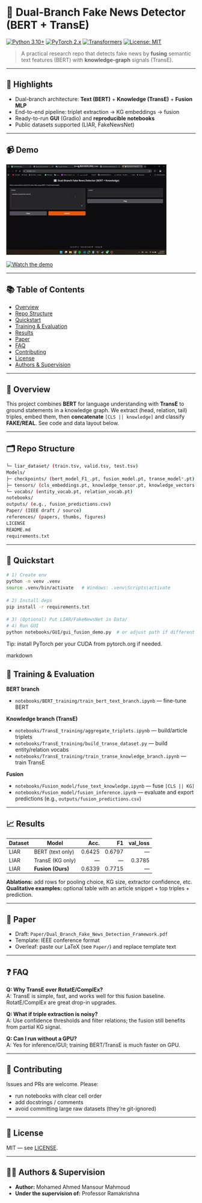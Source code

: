 # 📰 Dual-Branch Fake News Detector (BERT + TransE)

[![Python 3.10+](https://img.shields.io/badge/Python-3.10%2B-blue)](#)
[![PyTorch 2.x](https://img.shields.io/badge/PyTorch-2.x-orange)](#)
[![Transformers](https://img.shields.io/badge/HuggingFace-Transformers-yellow)](#)
[![License: MIT](https://img.shields.io/badge/License-MIT-green)](LICENSE)

> A practical research repo that detects fake news by **fusing** semantic text features (BERT) with **knowledge-graph** signals (TransE).

---

## 🌟 Highlights
- Dual-branch architecture: **Text (BERT)** + **Knowledge (TransE)** + **Fusion MLP**
- End-to-end pipeline: triplet extraction → KG embeddings → fusion
- Ready-to-run **GUI** (Gradio) and **reproducible notebooks**
- Public datasets supported (LIAR, FakeNewsNet)

---

## 📹 Demo
![Demo](references/demo.gif)

[![Watch the demo](references/demo_thumb.png)](./Dual-Branch%20Fake%20News%20Detector%20(BERT%20+%20TransE).mp4)
<!-- If you make a GIF: ![Demo](references/demo.gif) -->

---

## 📚 Table of Contents
- [Overview](#-overview)
- [Repo Structure](#-repo-structure)
- [Quickstart](#-quickstart)
- [Training & Evaluation](#-training--evaluation)
- [Results](#-results)
- [Paper](#-paper)
- [FAQ](#-faq)
- [Contributing](#-contributing)
- [License](#-license)
- [Authors & Supervision](#-authors--supervision)

---

## 🧭 Overview
This project combines **BERT** for language understanding with **TransE** to ground statements in a knowledge graph. We extract (head, relation, tail) triples, embed them, then **concatenate** `[CLS || knowledge]` and classify **FAKE/REAL**. See code and data layout below.  

---

## 🗂 Repo Structure
``` bash Data/
└─ liar_dataset/ (train.tsv, valid.tsv, test.tsv)
Models/
├─ checkpoints/ (bert_model_F1_.pt, fusion_model.pt, transe_model*.pt)
├─ tensors/ (cls_embeddings.pt, knowledge_tensor.pt, knowledge_vectors.pt)
└─ vocabs/ (entity_vocab.pt, relation_vocab.pt)
notebooks/
outputs/ (e.g., fusion_predictions.csv)
Paper/ (IEEE draft / source)
references/ (papers, thumbs, figures)
LICENSE
README.md
requirements.txt
```

---

## 🚀 Quickstart
```bash
# 1) Create env
python -m venv .venv
source .venv/bin/activate   # Windows: .venv\Scripts\activate

# 2) Install deps
pip install -r requirements.txt

# 3) (Optional) Put LIAR/FakeNewsNet in Data/
# 4) Run GUI
python notebooks/GUI/gui_fusion_demo.py  # or adjust path if different
```
Tip: install PyTorch per your CUDA from pytorch.org if needed.

markdown
## 🧪 Training & Evaluation
**BERT branch**
- `notebooks/BERT_training/train_bert_text_branch.ipynb` — fine-tune BERT

**Knowledge branch (TransE)**
- `notebooks/TransE_training/aggregate_triplets.ipynb` — build/article triplets
- `notebooks/TransE_training/build_transe_dataset.py` — build entity/relation vocabs
- `notebooks/TransE_training/train_transe_knowledge_branch.ipynb` — train TransE

**Fusion**
- `notebooks/Fusion_model/fuse_text_knowledge.ipynb` — fuse `[CLS || KG]`
- `notebooks/Fusion_model/fusion_inference.ipynb` — evaluate and export predictions (e.g., `outputs/fusion_predictions.csv`)

---

## 📈 Results

| Dataset      | Model              | Acc. | F1   |val_loss
|--------------|--------------------|-----:|-----:|---------:
| LIAR         | BERT (text only)   |  0.6425    |  0.6797   | —
| LIAR         | TransE (KG only)   |  —   |  —  | 0.3785
| LIAR         | **Fusion (Ours)**  |  0.6339    |  0.7715   | —

**Ablations:** add rows for pooling choice, KG size, extractor confidence, etc.  
**Qualitative examples:** optional table with an article snippet + top triples + prediction.

---

## 📝 Paper
- Draft: `Paper/Dual_Branch_Fake_News_Detection_Framework.pdf`
- Template: IEEE conference format  
- Overleaf: paste our LaTeX (see `Paper/`) and replace template text

---

## ❓ FAQ
**Q: Why TransE over RotatE/ComplEx?**  
A: TransE is simple, fast, and works well for this fusion baseline. RotatE/ComplEx are great drop-in upgrades.

**Q: What if triple extraction is noisy?**  
A: Use confidence thresholds and filter relations; the fusion still benefits from partial KG signal.

**Q: Can I run without a GPU?**  
A: Yes for inference/GUI; training BERT/TransE is much faster on GPU.

---

## 🤝 Contributing
Issues and PRs are welcome. Please:
- run notebooks with clear cell order
- add docstrings / comments
- avoid committing large raw datasets (they’re git-ignored)

---

## 📄 License
MIT — see [LICENSE](LICENSE).

---

## 👨‍🎓 Authors & Supervision
- **Author:** Mohamed Ahmed Mansour Mahmoud  
- **Under the supervision of:** Professor Ramakrishna